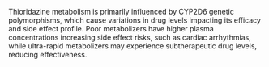 Thioridazine metabolism is primarily influenced by CYP2D6 genetic polymorphisms, which cause variations in drug levels impacting its efficacy and side effect profile. Poor metabolizers have higher plasma concentrations increasing side effect risks, such as cardiac arrhythmias, while ultra-rapid metabolizers may experience subtherapeutic drug levels, reducing effectiveness.